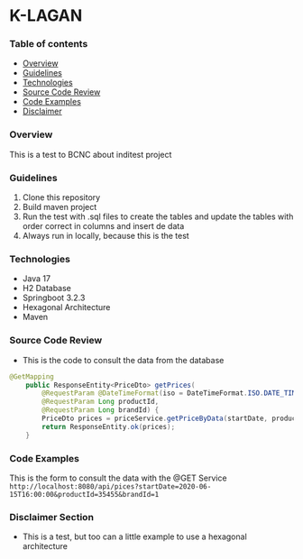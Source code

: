 # K-LAGAN

### Table of contents

* [Overview](#overview)
* [Guidelines](#guidelines)
* [Technologies](#technologies)
* [Source Code Review](#source-code-review)
* [Code Examples](#code-examples)
* [Disclaimer](#disclaimer-section)

### Overview
This is a test to BCNC about inditest project

### Guidelines
1. Clone this repository
2. Build maven project
3. Run the test with .sql files to create the tables and update the tables with order correct in columns and insert de data
4. Always run in locally, because this is the test

### Technologies
* Java 17
* H2 Database
* Springboot 3.2.3
* Hexagonal Architecture
* Maven

### Source Code Review
* This is the code to consult the data from the database

```java
@GetMapping
    public ResponseEntity<PriceDto> getPrices(
        @RequestParam @DateTimeFormat(iso = DateTimeFormat.ISO.DATE_TIME) LocalDateTime startDate,
        @RequestParam Long productId,
        @RequestParam Long brandId) {
        PriceDto prices = priceService.getPriceByData(startDate, productId, brandId);
        return ResponseEntity.ok(prices);
    }
```
### Code Examples

This is the form to consult the data with the @GET Service `http://localhost:8080/api/pices?startDate=2020-06-15T16:00:00&productId=35455&brandId=1`

### Disclaimer Section

* This is a test, but too can a little example to use a hexagonal architecture